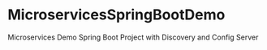 # MicroservicesSpringBootDemo
Microservices Demo Spring Boot Project with Discovery and Config Server
